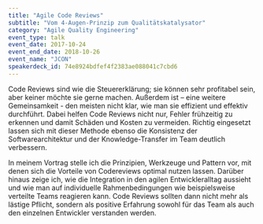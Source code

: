 ```yaml
---
title: "Agile Code Reviews"
subtitle: "Vom 4-Augen-Prinzip zum Qualitätskatalysator"
category: "Agile Quality Engineering"
event_type: talk
event_date: 2017-10-24
event_end_date: 2018-10-26
event_name: "JCON"
speakerdeck_id: 74e8924bdfef4f2383ae088041c7cbd6
---
```

Code Reviews sind wie die Steuererklärung; sie können sehr profitabel sein, aber keiner möchte sie gerne machen. Außerdem ist – eine weitere Gemeinsamkeit - den meisten nicht klar, wie man sie effizient und effektiv durchführt.
Dabei helfen Code Reviews nicht nur, Fehler frühzeitig zu erkennen und damit Schäden und Kosten zu vermeiden. Richtig eingesetzt lassen sich mit dieser Methode ebenso die Konsistenz der Softwarearchitektur und der Knowledge-Transfer im Team deutlich verbessern.

In meinem Vortrag stelle ich die Prinzipien, Werkzeuge und Pattern vor, mit denen sich die Vorteile von Codereviews optimal nutzen lassen. Darüber hinaus zeige ich, wie die Integration in den agilen Entwickleralltag aussieht und wie man auf individuelle Rahmenbedingungen wie beispielsweise verteilte Teams reagieren kann. Code Reviews sollten dann nicht mehr als lästige Pflicht, sondern als positive Erfahrung sowohl für das Team als auch den einzelnen Entwickler verstanden werden.
